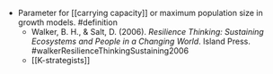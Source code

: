 - Parameter for [[carrying capacity]] or maximum population size in growth models. #definition
	- Walker, B. H., & Salt, D. (2006). _Resilience Thinking: Sustaining Ecosystems and People in a Changing World_. Island Press. #walkerResilienceThinkingSustaining2006
	- [[K-strategists]]
